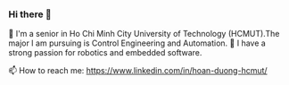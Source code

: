 ### Hi there 👋
🔭 I'm a senior in Ho Chi Minh City University of Technology (HCMUT).The major I am pursuing is Control Engineering and Automation.
🌱 I have a strong passion for robotics and embedded software.

📫 How to reach me: https://www.linkedin.com/in/hoan-duong-hcmut/

<!--
**hoantrau2/hoantrau2** is a ✨ _special_ ✨ repository because its `README.md` (this file) appears on your GitHub profile.

Here are some ideas to get you started:

- 
- 
- 👯 I’m looking to collaborate on ...
- 🤔 I’m looking for help with ...
- 💬 Ask me about ...
- 📫 How to reach me: ...
- 😄 Pronouns: ...
- ⚡ Fun fact: ...
-->
